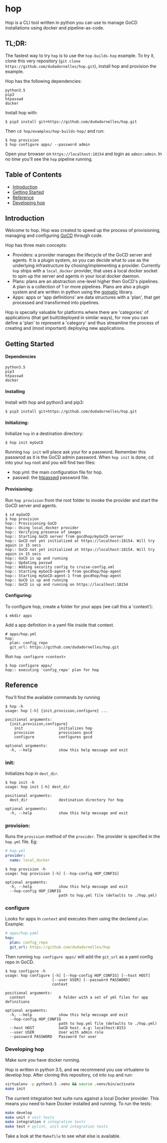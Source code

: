 # hop

Hop is a CLI tool written in python you can use to manage GoCD installations using docker and pipeline-as-code.

## TL;DR:
The fastest way to try `hop` is to use the `hop-builds-hop` example. To try it, clone this very repository (`git clone https://github.com/dudadornelles/hop.git`), install hop and provision the example.

Hop has the following dependencies:
```
python3.5
pip3
htpasswd
docker
```
Install hop with:
```
$ pip3 install git+https://github.com/dudadornelles/hop.git
```
Then `cd hop/examples/hop-builds-hop/` and run:
```
$ hop provision
$ hop configure apps/ --password admin
```

Open your browser on `https://localhost:18154` and login as `admin:admin`. In no time you'll see the `hop` pipeline running.


## Table of Contents

* [Introduction](#intro)
* [Getting Started](#getting_started)
* [Reference](#reference)
* [Developing hop](#dev_hop)

## <a name="intro"></a>Introduction

Welcome to hop. Hop was created to speed up the process of provisioning, managing and configuring [GoCD](https://go.cd) through code.

Hop has three main concepts:

* Providers: a provider manages the lifecycle of the GoCD server and agents. It is a plugin system, so you can decide what to use as 
the underlying infrastructure by chosing/implementing a provider. Currently `hop` ships with a `local_docker` provider, that uses a
local docker socket to spin up the server and agents in your local docker daemon.  
* Plans: plans are an abstraction one-level higher then GoCD's pipelines. A plan is a collection of 1 or more pipelines. Plans are also 
a plugin system and are written in python using the [gomatic](https://github.com/SpringerSBM/gomatic) library. 
* Apps: apps or 'app definitions' are data structures with a 'plan', that get processed and transformed into pipelines. 

Hop is specially valuable for platforms where there are 'categories' of applications (that get built/deployed in similar ways), for now
you can define a 'plan' to represent a 'category' and thus streamline the process of creating and (most important) deploying new applications.


## <a name="getting_started"></a> Getting Started

#### Dependencies
```
python3.5
pip3
htpasswd
docker
```

#### Installing 
Install with hop and python3 and pip3:
```
$ pip3 install git+https://github.com/dudadornelles/hop.git
```

#### Initializing:
Initialize `hop` in a destination directory:
```
$ hop init myGoCD
```
Running `hop init` will place ask your for a password. Remember this passwrod as it is the GoCD admin password. When `hop init` is done,
cd into your `hop` root and you will find two files:

* hop.yml: the main configuration file for hop. 
* passwd: the [htpasswd](http://www.htaccesstools.com/articles/htpasswd/) password file. 


#### Provisioning:
Run `hop provision` from the root folder to invoke the provider and start the GoCD server and agents.
```
$ cd myGoCD
$ hop provision
hop:: Provisioning GoCD
hop:: Using local_docker provider
hop:: Verifying presense of images
hop:: Starting GoCD server from gocdhop/myGoCD-server
hop:: GoCD not yet initialized at https://localhost:18154. Will try again in 15 secs
hop:: GoCD not yet initialized at https://localhost:18154. Will try again in 15 secs
hop:: GoCD is up and running
hop:: Updating passwd
hop:: Adding security config to cruise-config.xml
hop:: Starting myGoCD-agent-0 from gocdhop/hop-agent
hop:: Starting myGoCD-agent-1 from gocdhop/hop-agent
hop:: GoCD is up and running
hop:: GoCD is up and running on https://localhost:18154
```

#### Configuring:

To configure hop, create a folder for your apps (we call this a 'context'):
```
$ mkdir apps
```
Add a app definition in a yaml file inside that context.

```
# apps/hop.yml
hop:
  plan: config_repo
  git_url: https://github.com/dudadornelles/hop.git
```

Run `hop configure <context>`
```
$ hop configure apps/
hop:: executing 'config_repo' plan for hop
```

## <a name="reference"></a>Reference

You'll find the available commands by running 
```
$ hop -h
usage: hop [-h] {init,provision,configure} ...

positional arguments:
  {init,provision,configure}
    init                initializes hop
    provision           provisions gocd
    configure           configures gocd

optional arguments:
  -h, --help            show this help message and exit
```

### init: 
Initializes hop in `dest_dir`. 
```
$ hop init -h
usage: hop init [-h] dest_dir

positional arguments:
  dest_dir              destination directory for hop

optional arguments:
  -h, --help            show this help message and exit
```

### provision:
Runs the `provision` method of the `provider`. The provider is specified in the `hop.yml` file. Eg:
```yaml
# hop.yml
provider:
  name: local_docker
```
```
$ hop provision -h
usage: hop provision [-h] [--hop-config HOP_CONFIG]

optional arguments:
  -h, --help            show this help message and exit
  --hop-config HOP_CONFIG
                        path to hop.yml file (defaults to ./hop.yml)
```

### configure
Looks for apps in `context` and executes them using the declared `plan`. Example:
```yaml
# apps/hop.yaml
hop:
  plan: config_repo
  git_url: https://github.com/dudadornelles/hop
```
Then running `hop configure apps/` will add the `git_url` as a yaml config repo in GoCD.
```
$ hop configure -h
usage: hop configure [-h] [--hop-config HOP_CONFIG] [--host HOST]
                     [--user USER] [--password PASSWORD]
                     context

positional arguments:
  context               A folder with a set of yml files for app definitions

optional arguments:
  -h, --help            show this help message and exit
  --hop-config HOP_CONFIG
                        path to hop.yml file (defaults to ./hop.yml)
  --host HOST           GoCD host. e.g: localhost:8153
  --user USER           User with admin role
  --password PASSWORD   Password for user
```

### <a name="dev_hop"></a>Developing hop
Make sure you have docker running.

Hop is written in python 3.5, and we recommend you use virtualenv to develop hop. After cloning this repository, cd into `hop` and run:

```bash
virtualenv -p python3.5 .venv && source .venv/bin/activate
make init
```

The current integration test suite runs against a local Docker provider. This means you need to have Docker installed and running.
To run the tests:
```bash
make develop
make unit # unit tests
make integration # integration tests
make test # pylint, unit and integration tests
```

Take a look at the `Makefile` to see what else is available.

